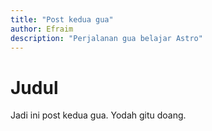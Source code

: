 ```yaml
---
title: "Post kedua gua"
author: Efraim
description: "Perjalanan gua belajar Astro"
---
```


# Judul

Jadi ini post kedua gua. Yodah gitu doang.
